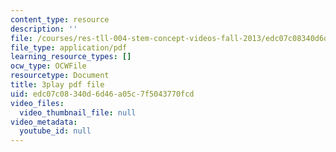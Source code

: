 ```yaml
---
content_type: resource
description: ''
file: /courses/res-tll-004-stem-concept-videos-fall-2013/edc07c08340d6d46a05c7f5043770fcd_x5Zr2-od-fU.pdf
file_type: application/pdf
learning_resource_types: []
ocw_type: OCWFile
resourcetype: Document
title: 3play pdf file
uid: edc07c08-340d-6d46-a05c-7f5043770fcd
video_files:
  video_thumbnail_file: null
video_metadata:
  youtube_id: null
---
```

